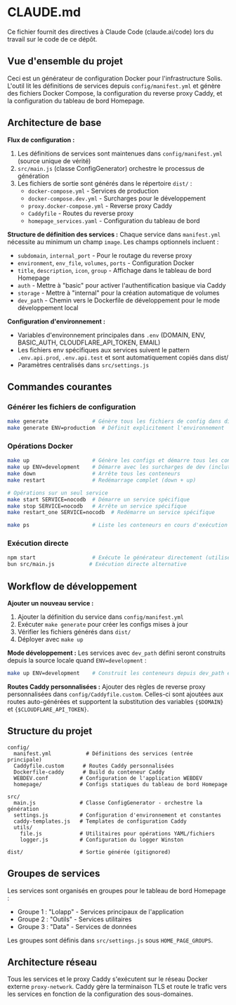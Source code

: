 # CLAUDE.md

Ce fichier fournit des directives à Claude Code (claude.ai/code) lors du travail sur le code de ce dépôt.

## Vue d'ensemble du projet

Ceci est un générateur de configuration Docker pour l'infrastructure Solis. L'outil lit les définitions de services depuis `config/manifest.yml` et génère des fichiers Docker Compose, la configuration du reverse proxy Caddy, et la configuration du tableau de bord Homepage.

## Architecture de base

**Flux de configuration :**
1. Les définitions de services sont maintenues dans `config/manifest.yml` (source unique de vérité)
2. `src/main.js` (classe ConfigGenerator) orchestre le processus de génération
3. Les fichiers de sortie sont générés dans le répertoire `dist/` :
   - `docker-compose.yml` - Services de production
   - `docker-compose.dev.yml` - Surcharges pour le développement
   - `proxy.docker-compose.yml` - Reverse proxy Caddy
   - `Caddyfile` - Routes du reverse proxy
   - `homepage_services.yaml` - Configuration du tableau de bord

**Structure de définition des services :**
Chaque service dans `manifest.yml` nécessite au minimum un champ `image`. Les champs optionnels incluent :
- `subdomain`, `internal_port` - Pour le routage du reverse proxy
- `environment`, `env_file`, `volumes`, `ports` - Configuration Docker
- `title`, `description`, `icon`, `group` - Affichage dans le tableau de bord Homepage
- `auth` - Mettre à "basic" pour activer l'authentification basique via Caddy
- `storage` - Mettre à "internal" pour la création automatique de volumes
- `dev_path` - Chemin vers le Dockerfile de développement pour le mode développement local

**Configuration d'environnement :**
- Variables d'environnement principales dans `.env` (DOMAIN, ENV, BASIC_AUTH, CLOUDFLARE_API_TOKEN, EMAIL)
- Les fichiers env spécifiques aux services suivent le pattern `.env.api.prod`, `.env.api.test` et sont automatiquement copiés dans dist/
- Paramètres centralisés dans `src/settings.js`

## Commandes courantes

### Générer les fichiers de configuration
```bash
make generate              # Génère tous les fichiers de config dans dist/
make generate ENV=production  # Définit explicitement l'environnement
```

### Opérations Docker
```bash
make up                    # Génère les configs et démarre tous les conteneurs
make up ENV=development    # Démarre avec les surcharges de dev (inclut les builds depuis dev_path)
make down                  # Arrête tous les conteneurs
make restart               # Redémarrage complet (down + up)

# Opérations sur un seul service
make start SERVICE=nocodb  # Démarre un service spécifique
make stop SERVICE=nocodb   # Arrête un service spécifique
make restart_one SERVICE=nocodb  # Redémarre un service spécifique

make ps                    # Liste les conteneurs en cours d'exécution
```

### Exécution directe
```bash
npm start                  # Exécute le générateur directement (utilise bun en interne)
bun src/main.js           # Exécution directe alternative
```

## Workflow de développement

**Ajouter un nouveau service :**
1. Ajouter la définition du service dans `config/manifest.yml`
2. Exécuter `make generate` pour créer les configs mises à jour
3. Vérifier les fichiers générés dans `dist/`
4. Déployer avec `make up`

**Mode développement :**
Les services avec `dev_path` défini seront construits depuis la source locale quand `ENV=development` :
```bash
make up ENV=development    # Construit les conteneurs depuis dev_path et monte les sources comme volumes
```

**Routes Caddy personnalisées :**
Ajouter des règles de reverse proxy personnalisées dans `config/Caddyfile.custom`. Celles-ci sont ajoutées aux routes auto-générées et supportent la substitution des variables `{$DOMAIN}` et `{$CLOUDFLARE_API_TOKEN}`.

## Structure du projet

```
config/
  manifest.yml           # Définitions des services (entrée principale)
  Caddyfile.custom      # Routes Caddy personnalisées
  Dockerfile-caddy      # Build du conteneur Caddy
  WEBDEV.conf          # Configuration de l'application WEBDEV
  homepage/            # Configs statiques du tableau de bord Homepage

src/
  main.js              # Classe ConfigGenerator - orchestre la génération
  settings.js          # Configuration d'environnement et constantes
  caddy-templates.js   # Templates de configuration Caddy
  utils/
    file.js            # Utilitaires pour opérations YAML/fichiers
    logger.js          # Configuration du logger Winston

dist/                  # Sortie générée (gitignored)
```

## Groupes de services

Les services sont organisés en groupes pour le tableau de bord Homepage :
- Groupe 1 : "Lolapp" - Services principaux de l'application
- Groupe 2 : "Outils" - Services utilitaires
- Groupe 3 : "Data" - Services de données

Les groupes sont définis dans `src/settings.js` sous `HOME_PAGE_GROUPS`.

## Architecture réseau

Tous les services et le proxy Caddy s'exécutent sur le réseau Docker externe `proxy-network`. Caddy gère la terminaison TLS et route le trafic vers les services en fonction de la configuration des sous-domaines.